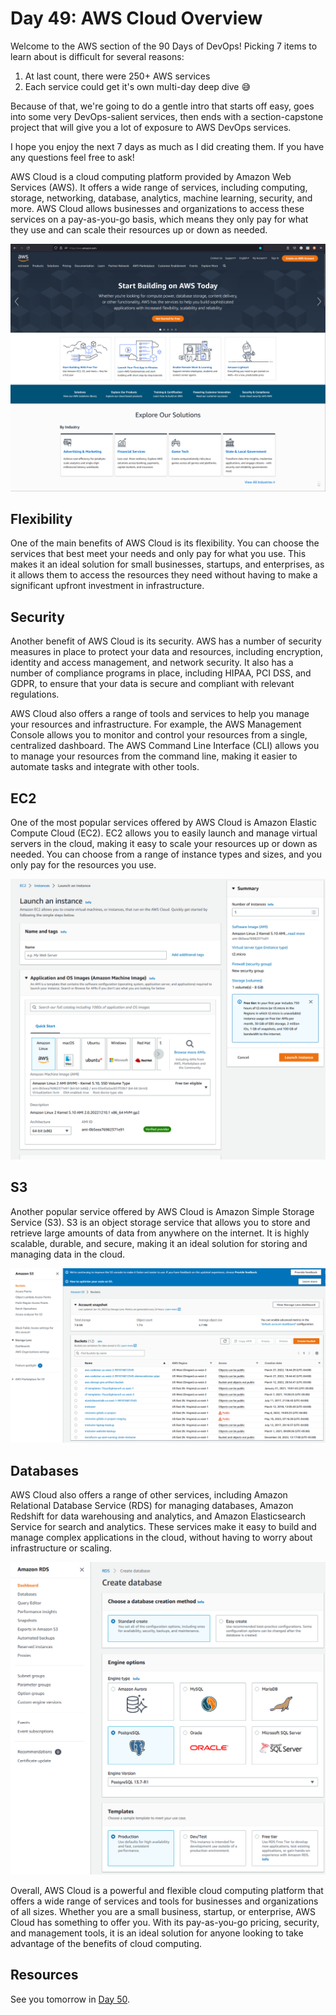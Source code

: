 # Day 49: AWS Cloud Overview

Welcome to the AWS section of the 90 Days of DevOps! Picking 7 items to learn about is difficult for several reasons:

1. At last count, there were 250+ AWS services
2. Each service could get it's own multi-day deep dive 😅

Because of that, we're going to do a gentle intro that starts off easy, goes into some very DevOps-salient services, then ends with a section-capstone project that will give you a lot of exposure to AWS DevOps services.

I hope you enjoy the next 7 days as much as I did creating them. If you have any questions feel free to ask!

AWS Cloud is a cloud computing platform provided by Amazon Web Services (AWS). It offers a wide range of services, including computing, storage, networking, database, analytics, machine learning, security, and more. AWS Cloud allows businesses and organizations to access these services on a pay-as-you-go basis, which means they only pay for what they use and can scale their resources up or down as needed.

![](images/day49-1.png)

## Flexibility

One of the main benefits of AWS Cloud is its flexibility. You can choose the services that best meet your needs and only pay for what you use. This makes it an ideal solution for small businesses, startups, and enterprises, as it allows them to access the resources they need without having to make a significant upfront investment in infrastructure.

## Security

Another benefit of AWS Cloud is its security. AWS has a number of security measures in place to protect your data and resources, including encryption, identity and access management, and network security. It also has a number of compliance programs in place, including HIPAA, PCI DSS, and GDPR, to ensure that your data is secure and compliant with relevant regulations.

AWS Cloud also offers a range of tools and services to help you manage your resources and infrastructure. For example, the AWS Management Console allows you to monitor and control your resources from a single, centralized dashboard. The AWS Command Line Interface (CLI) allows you to manage your resources from the command line, making it easier to automate tasks and integrate with other tools.

## EC2

One of the most popular services offered by AWS Cloud is Amazon Elastic Compute Cloud (EC2). EC2 allows you to easily launch and manage virtual servers in the cloud, making it easy to scale your resources up or down as needed. You can choose from a range of instance types and sizes, and you only pay for the resources you use.

![](images/day49-2.png)

## S3

Another popular service offered by AWS Cloud is Amazon Simple Storage Service (S3). S3 is an object storage service that allows you to store and retrieve large amounts of data from anywhere on the internet. It is highly scalable, durable, and secure, making it an ideal solution for storing and managing data in the cloud.

![](images/day49-3.png)

## Databases

AWS Cloud also offers a range of other services, including Amazon Relational Database Service (RDS) for managing databases, Amazon Redshift for data warehousing and analytics, and Amazon Elasticsearch Service for search and analytics. These services make it easy to build and manage complex applications in the cloud, without having to worry about infrastructure or scaling.

![](images/day49-4.png)

Overall, AWS Cloud is a powerful and flexible cloud computing platform that offers a wide range of services and tools for businesses and organizations of all sizes. Whether you are a small business, startup, or enterprise, AWS Cloud has something to offer you. With its pay-as-you-go pricing, security, and management tools, it is an ideal solution for anyone looking to take advantage of the benefits of cloud computing.

## Resources

See you tomorrow in [Day 50](day50.md).
